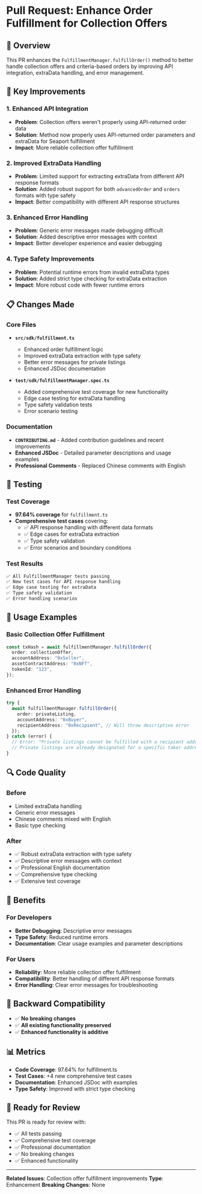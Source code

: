 # Pull Request: Enhance Order Fulfillment for Collection Offers

## 🎯 Overview

This PR enhances the `FulfillmentManager.fulfillOrder()` method to better handle collection offers and criteria-based orders by improving API integration, extraData handling, and error management.

## 🚀 Key Improvements

### 1. Enhanced API Integration

- **Problem**: Collection offers weren't properly using API-returned order data
- **Solution**: Method now properly uses API-returned order parameters and extraData for Seaport fulfillment
- **Impact**: More reliable collection offer fulfillment

### 2. Improved ExtraData Handling

- **Problem**: Limited support for extracting extraData from different API response formats
- **Solution**: Added robust support for both `advancedOrder` and `orders` formats with type safety
- **Impact**: Better compatibility with different API response structures

### 3. Enhanced Error Handling

- **Problem**: Generic error messages made debugging difficult
- **Solution**: Added descriptive error messages with context
- **Impact**: Better developer experience and easier debugging

### 4. Type Safety Improvements

- **Problem**: Potential runtime errors from invalid extraData types
- **Solution**: Added strict type checking for extraData extraction
- **Impact**: More robust code with fewer runtime errors

## 📋 Changes Made

### Core Files

- **`src/sdk/fulfillment.ts`**
  - Enhanced order fulfillment logic
  - Improved extraData extraction with type safety
  - Better error messages for private listings
  - Enhanced JSDoc documentation

- **`test/sdk/fulfillmentManager.spec.ts`**
  - Added comprehensive test coverage for new functionality
  - Edge case testing for extraData handling
  - Type safety validation tests
  - Error scenario testing

### Documentation

- **`CONTRIBUTING.md`** - Added contribution guidelines and recent improvements
- **Enhanced JSDoc** - Detailed parameter descriptions and usage examples
- **Professional Comments** - Replaced Chinese comments with English

## 🧪 Testing

### Test Coverage

- **97.64% coverage** for `fulfillment.ts`
- **Comprehensive test cases** covering:
  - ✅ API response handling with different data formats
  - ✅ Edge cases for extraData extraction
  - ✅ Type safety validation
  - ✅ Error scenarios and boundary conditions

### Test Results

```bash
✅ All FulfillmentManager tests passing
✅ New test cases for API response handling
✅ Edge case testing for extraData
✅ Type safety validation
✅ Error handling scenarios
```

## 📖 Usage Examples

### Basic Collection Offer Fulfillment

```typescript
const txHash = await fulfillmentManager.fulfillOrder({
  order: collectionOffer,
  accountAddress: "0xSeller",
  assetContractAddress: "0xNFT",
  tokenId: "123",
});
```

### Enhanced Error Handling

```typescript
try {
  await fulfillmentManager.fulfillOrder({
    order: privateListing,
    accountAddress: "0xBuyer",
    recipientAddress: "0xRecipient", // Will throw descriptive error
  });
} catch (error) {
  // Error: "Private listings cannot be fulfilled with a recipient address.
  // Private listings are already designated for a specific taker address."
}
```

## 🔍 Code Quality

### Before

- Limited extraData handling
- Generic error messages
- Chinese comments mixed with English
- Basic type checking

### After

- ✅ Robust extraData extraction with type safety
- ✅ Descriptive error messages with context
- ✅ Professional English documentation
- ✅ Comprehensive type checking
- ✅ Extensive test coverage

## 🎯 Benefits

### For Developers

- **Better Debugging**: Descriptive error messages
- **Type Safety**: Reduced runtime errors
- **Documentation**: Clear usage examples and parameter descriptions

### For Users

- **Reliability**: More reliable collection offer fulfillment
- **Compatibility**: Better handling of different API response formats
- **Error Handling**: Clear error messages for troubleshooting

## 🔄 Backward Compatibility

- ✅ **No breaking changes**
- ✅ **All existing functionality preserved**
- ✅ **Enhanced functionality is additive**

## 📊 Metrics

- **Code Coverage**: 97.64% for fulfillment.ts
- **Test Cases**: +4 new comprehensive test cases
- **Documentation**: Enhanced JSDoc with examples
- **Type Safety**: Improved with strict type checking

## 🚀 Ready for Review

This PR is ready for review with:

- ✅ All tests passing
- ✅ Comprehensive test coverage
- ✅ Professional documentation
- ✅ No breaking changes
- ✅ Enhanced functionality

---

**Related Issues**: Collection offer fulfillment improvements
**Type**: Enhancement
**Breaking Changes**: None
